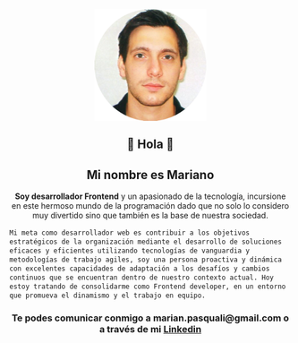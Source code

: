 <p align="center" width="300">
   <img align="center" width="200" src="https://raw.githubusercontent.com/marianopasquali/marianopasquali/master/assets/foto.png" alt="Mariano Pasquali" />
</p>
<p align="center" width="300">
    <h2 align="center">👋 Hola 👋</h2>
    <h2 align="center">Mi nombre es Mariano</h2>
    
</p>

<p align="center">
    <strong>Soy desarrollador Frontend</strong> y un apasionado de la tecnología, incursione en este hermoso mundo de la programación dado que no solo lo considero muy divertido sino que también es la base de nuestra sociedad.  
</p>

<p align="center">

    Mi meta como desarrollador web es contribuir a los objetivos estratégicos de la organización mediante el desarrollo de soluciones eficaces y eficientes utilizando tecnologías de vanguardia y metodologías de trabajo agiles, soy una persona proactiva y dinámica con excelentes capacidades de adaptación a los desafíos y cambios continuos que se encuentran dentro de nuestro contexto actual. Hoy estoy tratando de consolidarme como Frontend developer, en un entorno que promueva el dinamismo y el trabajo en equipo.

</p>

<h3 align="center"> Te podes comunicar conmigo a marian.pasquali@gmail.com o a través de mi <a target="_blank" href="https://www.linkedin.com/in/mariano-yael-pasquali-678615178/"><strong>Linkedin</strong></a></h3>
